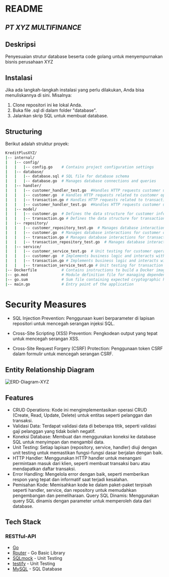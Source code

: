 # README

## _PT XYZ MULTIFINANCE_



## Deskripsi
Penyesuaian strutur database beserta code golang untuk menyempurnakan bisnis perusahaan XYZ

## Instalasi
Jika ada langkah-langkah instalasi yang perlu dilakukan, Anda bisa menuliskannya di sini. Misalnya:
1. Clone repositori ini ke lokal Anda.
2. Buka file .sql di dalam folder "database".
3. Jalankan skrip SQL untuk membuat database.

## Structuring
Berikut adalah struktur proyek:


  ```sh
  KreditPlusXYZ/
|-- internal/
|   |-- config/
|   |   |-- config.go    # Contains project configuration settings
|   |-- database/
|   |   |-- database.sql # SQL file for database schema
|   |   |-- database.go  # Manages database connections and queries
|   |-- handler/
|   |   |-- customer_handler_test.go  #Handles HTTP requests customer unit testing
|   |   |-- customer.go  # Handles HTTP requests related to customer operations
|   |   |-- transaction.go # Handles HTTP requests related to transaction operations
|   |   |-- customer_handler_test.go  #Handles HTTP requests customer unit testing
|   |-- model/
|   |   |-- customer.go  # Defines the data structure for customer information
|   |   |-- transaction.go # Defines the data structure for transaction information
|   |-- repository/
|   |   |-- customer_repository_test.go  # Manages database interactions for customer unit testing
|   |   |-- customer.go  # Manages database interactions for customer data
|   |   |-- transaction.go # Manages database interactions for transaction data
|   |   |-- transaction_repository_test.go  # Manages database interactions for transaction unit testing
|   |-- service/
|   |   |-- customer_service_test.go  # Unit testing for customer operations
|   |   |-- customer.go  # Implements business logic and interacts with the repository for customer operations
|   |   |-- transaction.go # Implements business logic and interacts with the repository for transaction operations
|   |   |-- transaction_service_test.go # Unit testing for transaction operations
|-- Dockerfile           # Contains instructions to build a Docker image for the project
|-- go.mod               # Module definition file for managing dependencies
|-- go.sum               # Sum file containing expected cryptographic hashes for module dependencies
|-- main.go              # Entry point of the application

  ```

# Security Measures
- SQL Injection Prevention: 
Penggunaan kueri berparameter di lapisan repositori untuk mencegah serangan injeksi SQL.

- Cross-Site Scripting (XSS) Prevention: 
Pengkodean output yang tepat untuk mencegah serangan XSS.

- Cross-Site Request Forgery (CSRF) Protection: 
Penggunaan token CSRF dalam formulir untuk mencegah serangan CSRF.


## Entity Relationship Diagram

![ERD-Diagram-XYZ](https://github.com/BrianGorument/kreditplus-xyz/assets/95519233/054f6c28-48af-4e59-9733-df2c42a594a4)



## Features

- CRUD Operations: Kode ini mengimplementasikan operasi CRUD (Create, Read, Update, Delete) untuk entitas seperti pelanggan dan transaksi.
- Validasi Data: Terdapat validasi data di beberapa titik, seperti validasi gaji pelanggan yang tidak boleh negatif.
- Koneksi Database: Membuat dan menggunakan koneksi ke database SQL untuk menyimpan dan mengambil data.
- Unit Testing: Setiap lapisan (repository, service, handler) diuji dengan unit testing untuk memastikan fungsi-fungsi dasar berjalan dengan baik.
- HTTP Handler: Menggunakan HTTP handler untuk menangani permintaan masuk dari klien, seperti membuat transaksi baru atau mendapatkan daftar transaksi.
- Error Handling: Mengelola error dengan baik, seperti memberikan respon yang tepat dan informatif saat terjadi kesalahan.
- Pemisahan Kode: Memisahkan kode ke dalam paket-paket terpisah seperti handler, service, dan repository untuk memudahkan pengembangan dan pemeliharaan.
Query SQL Dinamis: Menggunakan query SQL dinamis dengan parameter untuk memperoleh data dari database.


## Tech Stack
### RESTful-API
- [Go](https://go.dev/)
- [Router](https://pkg.go.dev/net/http) - Go Basic Library
- [SQLmock](https://pkg.go.dev/github.com/data-dog/go-sqlmock) - Unit Testing
- [testify](https://pkg.go.dev/github.com/stretchr/testify@v1.9.0#section-readme) - Unit Testing
- [MySQL](https://www.mysql.com/) - SQL Database
